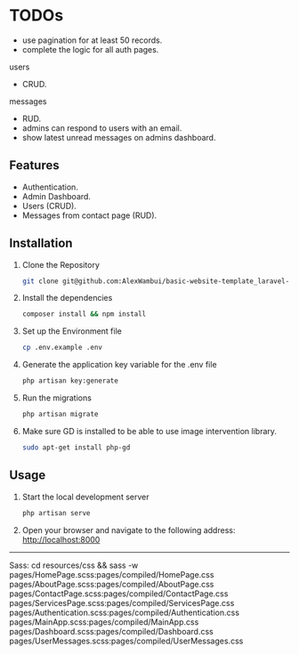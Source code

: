 # TODOs
- use pagination for at least 50 records.
- complete the logic for all auth pages.

users
- CRUD.

messages
- RUD.
- admins can respond to users with an email.
- show latest unread messages on admins dashboard.



## Features
- Authentication.
- Admin Dashboard.
- Users (CRUD).
- Messages from contact page (RUD).


## Installation
1. Clone the Repository
    ```bash
    git clone git@github.com:AlexWambui/basic-website-template_laravel-blade.git
    ```
2. Install the dependencies
    ```bash
    composer install && npm install
    ```
3. Set up the Environment file
    ```bash
    cp .env.example .env
    ```
4. Generate the application key variable for the .env file
    ```bash
    php artisan key:generate
    ```
5. Run the migrations
    ```bash
    php artisan migrate
    ```
6. Make sure GD is installed to be able to use image intervention library.
    ```bash
    sudo apt-get install php-gd
    ```


## Usage
1. Start the local development server
    ```bash
    php artisan serve
    ```
2. Open your browser and navigate to the following address: [http://localhost:8000](http://localhost:8000)



-------------------------------------------------
Sass:
cd resources/css && sass -w pages/HomePage.scss:pages/compiled/HomePage.css pages/AboutPage.scss:pages/compiled/AboutPage.css pages/ContactPage.scss:pages/compiled/ContactPage.css pages/ServicesPage.scss:pages/compiled/ServicesPage.css pages/Authentication.scss:pages/compiled/Authentication.css pages/MainApp.scss:pages/compiled/MainApp.css pages/Dashboard.scss:pages/compiled/Dashboard.css pages/UserMessages.scss:pages/compiled/UserMessages.css
